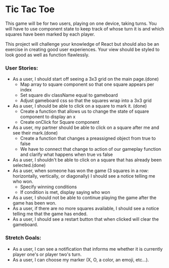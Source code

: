 # Tic Tac Toe

This game will be for two users, playing on one device, taking turns. You will have to use component state to keep track of whose turn it is and which squares have been marked by each player.

This project will challenge your knowledge of React but should also be an exercise in creating good user experiences. Your view should be styled to look good as well as function flawlessly.

### User Stories:
- As a user, I should start off seeing a 3x3 grid on the main page.(done)
    - Map array to square component so that one square appears per index
    - Set square div className equal to gameboard
    - Adjust gameboard css so that the squares wrap into a 3x3 grid
- As a user, I should be able to click on a square to mark it. (done)
    - Create a function that allows us to change the state of square component to display an x
    - Create onClick for Square component
- As a user, my partner should be able to click on a square after me and see their mark.(done)
    - Create a function that changes a preassigned object from true to false
    - We have to connect that change to action of our gameplay function and clarify what happens when true vs false
- As a user, I shouldn't be able to click on a square that has already been selected.(done)
- As a user, when someone has won the game (3 squares in a row: horizontally, vertically, or diagonally) I should see a notice telling me who won.
    - Specify winning conditions
    - If condition is met, display saying who won
- As a user, I should not be able to continue playing the game after the game has been won.
- As a user, if there are no more squares available, I should see a notice telling me that the game has ended.
- As a user, I should see a restart button that when clicked will clear the gameboard.

### Stretch Goals:
- As a user, I can see a notification that informs me whether it is currently player one's or player two's turn.
- As a user, I can choose my marker (X, O, a color, an emoji, etc...).
